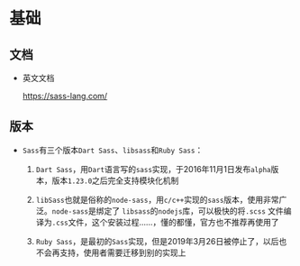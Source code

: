 # 基础

## 文档

  - 英文文档&#x20;

    <https://sass-lang.com/>

## 版本

  - `Sass`有三个版本`Dart Sass`、`libsass`和`Ruby Sass`：

    1.  `Dart Sass`，用`Dart`语言写的`sass`实现，于2016年11月1日发布`alpha`版本，版本`1.23.0`之后完全支持模块化机制

    2.  `libSass`也就是俗称的`node-sass`，用`c/c++`实现的`sass`版本，使用非常广泛。`node-sass`是绑定了 `libsass`的`nodejs`库，可以极快的将`.scss` 文件编译为`.css`文件，这个安装过程……，懂的都懂，官方也不推荐再使用了

    3.  `Ruby Sass`，是最初的`Sass`实现，但是2019年3月26日被停止了，以后也不会再支持，使用者需要迁移到别的实现上

